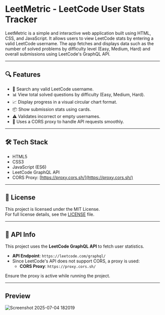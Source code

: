 # LeetMetric - LeetCode User Stats Tracker

LeetMetric is a simple and interactive web application built using HTML, CSS, and JavaScript. It allows users to view LeetCode stats by entering a valid LeetCode username. The app fetches and displays data such as the number of solved problems by difficulty level (Easy, Medium, Hard) and overall submissions using LeetCode's GraphQL API.

---

## 🔍 Features

- 🔎 Search any valid LeetCode username.
- 📊 View total solved questions by difficulty (Easy, Medium, Hard).
- 📈 Display progress in a visual circular chart format.
- 📦 Show submission stats using cards.
- ⚠️ Validates incorrect or empty usernames.
- 🧩 Uses a CORS proxy to handle API requests smoothly.

---

## 🛠️ Tech Stack

- HTML5
- CSS3
- JavaScript (ES6)
- LeetCode GraphQL API
- CORS Proxy: [https://proxy.cors.sh/](https://proxy.cors.sh/)

---
## 📜 License

This project is licensed under the MIT License.  
For full license details, see the [LICENSE](LICENSE) file.

---

## 🔗 API Info

This project uses the **LeetCode GraphQL API** to fetch user statistics.

- **API Endpoint**: `https://leetcode.com/graphql/`
- Since LeetCode's API does not support CORS, a proxy is used:
  - **CORS Proxy**: `https://proxy.cors.sh/`

Ensure the proxy is active while running the project.

---
## Preview

![Screenshot 2025-07-04 182019](https://github.com/user-attachments/assets/5883c93f-cdb2-40bf-93b6-287b4b224769)


